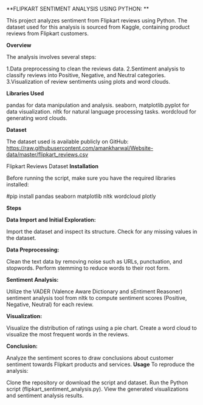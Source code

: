 **FLIPKART SENTIMENT ANALYSIS USING PYTHON: **

This project analyzes sentiment from Flipkart reviews using Python. The dataset used for this analysis is sourced from Kaggle, containing product reviews from Flipkart customers.

**Overview**

The analysis involves several steps:

1.Data preprocessing to clean the reviews data.
2.Sentiment analysis to classify reviews into Positive, Negative, and Neutral categories.
3.Visualization of review sentiments using plots and word clouds.

**Libraries Used**

pandas for data manipulation and analysis.
seaborn, matplotlib.pyplot for data visualization.
nltk for natural language processing tasks.
wordcloud for generating word clouds.

**Dataset**

The dataset used is available publicly on GitHub: https://raw.githubusercontent.com/amankharwal/Website-data/master/flipkart_reviews.csv

Flipkart Reviews Dataset
**Installation**

Before running the script, make sure you have the required libraries installed:

 #pip install pandas seaborn matplotlib nltk wordcloud plotly
 
**Steps**

**Data Import and Initial Exploration:**

Import the dataset and inspect its structure.
Check for any missing values in the dataset.

**Data Preprocessing:**

Clean the text data by removing noise such as URLs, punctuation, and stopwords.
Perform stemming to reduce words to their root form.

**Sentiment Analysis:**

Utilize the VADER (Valence Aware Dictionary and sEntiment Reasoner) sentiment analysis tool from nltk to compute sentiment scores (Positive, Negative, Neutral) for each review.

**Visualization:**

Visualize the distribution of ratings using a pie chart.
Create a word cloud to visualize the most frequent words in the reviews.

**Conclusion:**

Analyze the sentiment scores to draw conclusions about customer sentiment towards Flipkart products and services.
**Usage**
To reproduce the analysis:

Clone the repository or download the script and dataset.
Run the Python script (flipkart_sentiment_analysis.py).
View the generated visualizations and sentiment analysis results.
